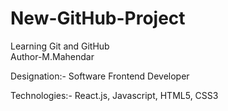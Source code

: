 # New-GitHub-Project
Learning Git and GitHub 
<br/>
Author-M.Mahendar <br/>

Designation:- Software Frontend Developer<br/>

Technologies:- React.js, Javascript, HTML5, CSS3
